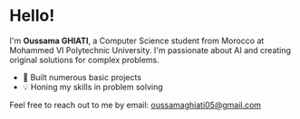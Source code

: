 # Hello!

I'm **Oussama GHIATI**, a Computer Science student from Morocco at Mohammed VI Polytechnic University. I'm passionate about AI and creating original solutions for complex problems.

- 🌟 Built numerous basic projects
- 💡 Honing my skills in problem solving

Feel free to reach out to me by email: [oussamaghiati05@gmail.com](mailto:oussamaghiati05@gmail.com)
